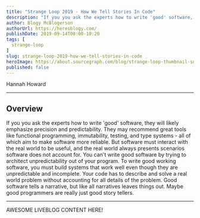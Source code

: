 ```yaml
---
title: "Strange Loop 2019 - How We Tell Stories In Code"
description: "If you you ask the experts how to write 'good' software, they will likely emphasize precision and predictability. They may recommend great tools like functional programming, immutability, testing, and type systems - all of which aim to make software more reliable. But software must interact with the real world to be useful, and the real world always presents scenarios software does not account for. You can't write good software by trying to architect unpredictability out of your program. To write good working software, you must build systems that work well even though they are unpredictable and incomplete. Your code has to describe and solve a real world problem without accounting for all details of the problem. Good software tells a narrative, but like all narratives leaves things out. Maybe good programmers are really just good story tellers."
author: Blogy McBlogerson
authorUrl: https://heresblogy.com/
publishDate: 2019-09-14T00:00-10:20
tags: [
  strange-loop
]
slug: strange-loop-2019-how-we-tell-stories-in-code
heroImage: https://about.sourcegraph.com/blog/strange-loop-thumbnail-square-v2.jpg
published: false
---
```


<div className="container p-0 liveblog-presenters">
  <div className="row m-0">
      <p className=" mr-12 m-0">
        <span className="liveblog-presenters__name">Hannah Howard</span>
        <a href="https://twitter.com/techgirlwonder" target="_blank" title="Twitter"><i className="fa fa-twitter pr-2"></i></a>
        <a href="https://github.com/hannahhoward" target="_blank" title="GitHub"><i className="fa fa-github pr-2"></i></a>
      </p>
  </div>
</div>

---

## Overview

If you you ask the experts how to write 'good' software, they will likely emphasize precision and predictability. They may recommend great tools like functional programming, immutability, testing, and type systems - all of which aim to make software more reliable. But software must interact with the real world to be useful, and the real world always presents scenarios software does not account for. You can't write good software by trying to architect unpredictability out of your program. To write good working software, you must build systems that work well even though they are unpredictable and incomplete. Your code has to describe and solve a real world problem without accounting for all details of the problem. Good software tells a narrative, but like all narratives leaves things out. Maybe good programmers are really just good story tellers.

---

AWESOME LIVEBLOG CONTENT HERE!

<!-- Note on images
  Images (e.g. my_image.jpg) should be put in the `website/static/blog/strange-loop-2019` directory, with the path to the image in your post being `/blog/strange-loop-2019/my_image.jpg`. If you'd rather host the images somewhere else for ease of use, that's fine too.

  Please also try to keep your images to a reasonable size by:
    - Using JPEG compression, unless image is mostly solid color 
    - JPEG compression set between 60%-80%
    - Resizing the image to be no wider then 750px
    - If PNG, use a tool like ImageOptim (https://imageoptim.com/mac) to optimize the file size

  I suggest re-sizing and compressing all the images in one batch as a last step.
-->  
